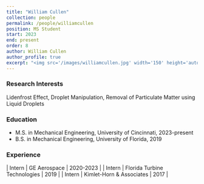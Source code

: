```yaml
---
title: "William Cullen"
collection: people
permalink: /people/williamcullen
position: MS Student
start: 2023
end: present
order: 8
author: William Cullen
author_profile: true
excerpt: "<img src='/images/williamcullen.jpg' width='150' height='auto'>"
---
```

### Research Interests
Lidenfrost Effect, Droplet Manipulation, Removal of Particulate Matter using Liquid Droplets

### Education
* M.S. in Mechanical Engineering, University of Cincinnati, 2023-present
* B.S. in Mechanical Engineering, University of Florida, 2019

### Experience

| Intern          | GE Aerospace     | 2020-2023 |
| Intern          | Florida Turbine Technologies     | 2019 |
| Intern          | Kimlet-Horn & Associates     | 2017 |